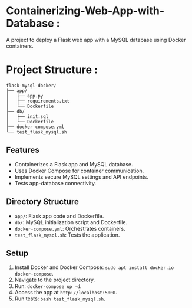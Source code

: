 # Containerizing-Web-App-with-Database : 
A project to deploy a Flask web app with a MySQL database using Docker containers.

# Project Structure :

    flask-mysql-docker/
    ├── app/
    │   ├── app.py
    │   ├── requirements.txt
    │   └── Dockerfile
    ├── db/
    │   ├── init.sql
    │   └── Dockerfile
    ├── docker-compose.yml
    └── test_flask_mysql.sh

## Features
- Containerizes a Flask app and MySQL database.
- Uses Docker Compose for container communication.
- Implements secure MySQL settings and API endpoints.
- Tests app-database connectivity.

## Directory Structure
- `app/`: Flask app code and Dockerfile.
- `db/`: MySQL initialization script and Dockerfile.
- `docker-compose.yml`: Orchestrates containers.
- `test_flask_mysql.sh`: Tests the application.

## Setup
1. Install Docker and Docker Compose: `sudo apt install docker.io docker-compose`.
2. Navigate to the project directory.
3. Run: `docker-compose up -d`.
4. Access the app at `http://localhost:5000`.
5. Run tests: `bash test_flask_mysql.sh`.
